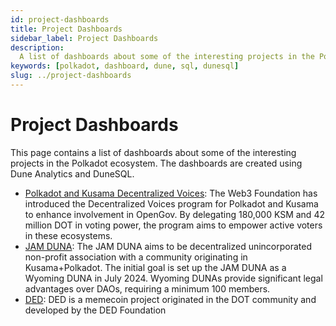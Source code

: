 ```yaml
---
id: project-dashboards
title: Project Dashboards
sidebar_label: Project Dashboards
description:
  A list of dashboards about some of the interesting projects in the Polkadot ecosystem.
keywords: [polkadot, dashboard, dune, sql, dunesql]
slug: ../project-dashboards
---
```


# Project Dashboards

This page contains a list of dashboards about some of the interesting projects in the Polkadot
ecosystem. The dashboards are created using Dune Analytics and DuneSQL.

- [Polkadot and Kusama Decentralized Voices](https://dune.com/substrate/polkadot-and-kusama-decentralized-voices):
  The Web3 Foundation has introduced the Decentralized Voices program for Polkadot and Kusama to
  enhance involvement in OpenGov. By delegating 180,000 KSM and 42 million DOT in voting power, the
  program aims to empower active voters in these ecosystems.
- [JAM DUNA](https://dune.com/substrate/jam-duna): The JAM DUNA aims to be decentralized
  unincorporated non-profit association with a community originating in Kusama+Polkadot. The initial
  goal is set up the JAM DUNA as a Wyoming DUNA in July 2024. Wyoming DUNAs provide significant
  legal advantages over DAOs, requiring a minimum 100 members.
- [DED](https://dune.com/substrate/dotisded): DED is a memecoin project originated in the DOT
  community and developed by the DED Foundation
